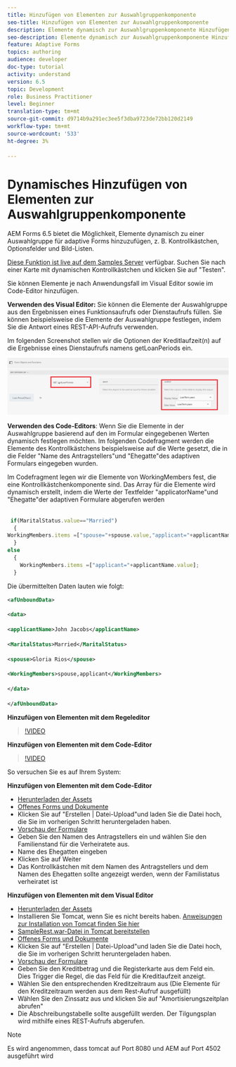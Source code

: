```yaml
---
title: Hinzufügen von Elementen zur Auswahlgruppenkomponente
seo-title: Hinzufügen von Elementen zur Auswahlgruppenkomponente
description: Elemente dynamisch zur Auswahlgruppenkomponente Hinzufügen
seo-description: Elemente dynamisch zur Auswahlgruppenkomponente Hinzufügen
feature: Adaptive Forms
topics: authoring
audience: developer
doc-type: tutorial
activity: understand
version: 6.5
topic: Development
role: Business Practitioner
level: Beginner
translation-type: tm+mt
source-git-commit: d9714b9a291ec3ee5f3dba9723de72bb120d2149
workflow-type: tm+mt
source-wordcount: '533'
ht-degree: 3%

---
```




# Dynamisches Hinzufügen von Elementen zur Auswahlgruppenkomponente

AEM Forms 6.5 bietet die Möglichkeit, Elemente dynamisch zu einer Auswahlgruppe für adaptive Forms hinzuzufügen, z. B. Kontrollkästchen, Optionsfelder und Bild-Listen.

[Diese Funktion ist live auf dem Samples Server](https://forms.enablementadobe.com/content/samples/samples.html?query=0) verfügbar. Suchen Sie nach einer Karte mit dynamischen Kontrollkästchen und klicken Sie auf &quot;Testen&quot;.


Sie können Elemente je nach Anwendungsfall im Visual Editor sowie im Code-Editor hinzufügen.

**Verwenden des Visual Editor:** Sie können die Elemente der Auswahlgruppe aus den Ergebnissen eines Funktionsaufrufs oder Dienstaufrufs füllen. Sie können beispielsweise die Elemente der Auswahlgruppe festlegen, indem Sie die Antwort eines REST-API-Aufrufs verwenden.

Im folgenden Screenshot stellen wir die Optionen der Kreditlaufzeit(n) auf die Ergebnisse eines Dienstaufrufs namens getLoanPeriods ein.

![Regeleditor](assets/ruleeditor.png)

**Verwenden des Code-Editors**: Wenn Sie die Elemente in der Auswahlgruppe basierend auf den im Formular eingegebenen Werten dynamisch festlegen möchten. Im folgenden Codefragment werden die Elemente des Kontrollkästchens beispielsweise auf die Werte gesetzt, die in die Felder &quot;Name des Antragstellers&quot;und &quot;Ehegatte&quot;des adaptiven Formulars eingegeben wurden.

Im Codefragment legen wir die Elemente von WorkingMembers fest, die eine Kontrollkästchenkomponente sind. Das Array für die Elemente wird dynamisch erstellt, indem die Werte der Textfelder &quot;applicatorName&quot;und &quot;Ehegatte&quot;der adaptiven Formulare abgerufen werden

```javascript
 
 if(MaritalStatus.value=="Married")
  {
WorkingMembers.items =["spouse="+spouse.value,"applicant="+applicantName.value];
  }
else
  {
    WorkingMembers.items =["applicant="+applicantName.value];
  }
```

Die übermittelten Daten lauten wie folgt:

```xml
<afUnboundData>

<data>

<applicantName>John Jacobs</applicantName>

<MaritalStatus>Married</MaritalStatus>

<spouse>Gloria Rios</spouse>

<WorkingMembers>spouse,applicant</WorkingMembers>

</data>

</afUnboundData>
```

**Hinzufügen von Elementen mit dem Regeleditor**

>[!VIDEO](https://video.tv.adobe.com/v/26847?quality=12&learn=on)

**Hinzufügen von Elementen mit dem Code-Editor**

>[!VIDEO](https://video.tv.adobe.com/v/26848?quality=12&learn=on)

So versuchen Sie es auf Ihrem System:

**Hinzufügen von Elementen mit dem Code-Editor**

* [Herunterladen der Assets](assets/usingthecodeeditor.zip)
* [Offenes Forms und Dokumente](http://localhost:4502/aem/forms.html/content/dam/formsanddocuments)
* Klicken Sie auf &quot;Erstellen | Datei-Upload&quot;und laden Sie die Datei hoch, die Sie im vorherigen Schritt heruntergeladen haben.
* [Vorschau der Formulare](http://localhost:4502/content/dam/formsanddocuments/simpleform/jcr:content?wcmmode=disabled)
* Geben Sie den Namen des Antragstellers ein und wählen Sie den Familienstand für die Verheiratete aus.
* Name des Ehegatten eingeben
* Klicken Sie auf Weiter
* Das Kontrollkästchen mit dem Namen des Antragstellers und dem Namen des Ehegatten sollte angezeigt werden, wenn der Familistatus verheiratet ist

**Hinzufügen von Elementen mit dem Visual Editor**

* [Herunterladen der Assets](assets/usingthevisualeditor.zip)
* Installieren Sie Tomcat, wenn Sie es nicht bereits haben. [Anweisungen zur Installation von Tomcat finden Sie hier](https://docs.adobe.com/content/help/en/experience-manager-learn/forms/ic-print-channel-tutorial/introduction.html)
* [SampleRest.war-Datei in Tomcat bereitstellen](https://forms.enablementadobe.com/content/DemoServerBundles/SampleRest.war)
* [Offenes Forms und Dokumente](http://localhost:4502/aem/forms.html/content/dam/formsanddocuments)
* Klicken Sie auf &quot;Erstellen | Datei-Upload&quot;und laden Sie die Datei hoch, die Sie im vorherigen Schritt heruntergeladen haben.
* [Vorschau der Formulare](http://localhost:4502/content/dam/formsanddocuments/amortizationschedule/jcr:content?wcmmode=disabled)
* Geben Sie den Kreditbetrag und die Registerkarte aus dem Feld ein. Dies Trigger die Regel, die das Feld für die Kreditlaufzeit anzeigt.
* Wählen Sie den entsprechenden Kreditzeitraum aus (Die Elemente für den Kreditzeitraum werden aus dem Rest-Aufruf ausgefüllt)
* Wählen Sie den Zinssatz aus und klicken Sie auf &quot;Amortisierungszeitplan abrufen&quot;
* Die Abschreibungstabelle sollte ausgefüllt werden. Der Tilgungsplan wird mithilfe eines REST-Aufrufs abgerufen.

>[!NOTE]
> Es wird angenommen, dass tomcat auf Port 8080 und AEM auf Port 4502 ausgeführt wird
